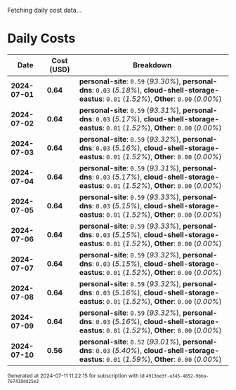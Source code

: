 Fetching daily cost data...
# Daily Costs

| Date | Cost (USD) | Breakdown |
|------|----------------|-----------|
| **2024-07-01** | **0.64** | **personal-site**: `0.59` (_93.30%_), **personal-dns**: `0.03` (_5.18%_), **cloud-shell-storage-eastus**: `0.01` (_1.52%_), **Other**: `0.00` (_0.00%_) |
| **2024-07-02** | **0.64** | **personal-site**: `0.59` (_93.31%_), **personal-dns**: `0.03` (_5.17%_), **cloud-shell-storage-eastus**: `0.01` (_1.52%_), **Other**: `0.00` (_0.00%_) |
| **2024-07-03** | **0.64** | **personal-site**: `0.59` (_93.32%_), **personal-dns**: `0.03` (_5.16%_), **cloud-shell-storage-eastus**: `0.01` (_1.52%_), **Other**: `0.00` (_0.00%_) |
| **2024-07-04** | **0.64** | **personal-site**: `0.59` (_93.31%_), **personal-dns**: `0.03` (_5.17%_), **cloud-shell-storage-eastus**: `0.01` (_1.52%_), **Other**: `0.00` (_0.00%_) |
| **2024-07-05** | **0.64** | **personal-site**: `0.59` (_93.33%_), **personal-dns**: `0.03` (_5.15%_), **cloud-shell-storage-eastus**: `0.01` (_1.52%_), **Other**: `0.00` (_0.00%_) |
| **2024-07-06** | **0.64** | **personal-site**: `0.59` (_93.33%_), **personal-dns**: `0.03` (_5.15%_), **cloud-shell-storage-eastus**: `0.01` (_1.52%_), **Other**: `0.00` (_0.00%_) |
| **2024-07-07** | **0.64** | **personal-site**: `0.59` (_93.32%_), **personal-dns**: `0.03` (_5.15%_), **cloud-shell-storage-eastus**: `0.01` (_1.52%_), **Other**: `0.00` (_0.00%_) |
| **2024-07-08** | **0.64** | **personal-site**: `0.59` (_93.32%_), **personal-dns**: `0.03` (_5.16%_), **cloud-shell-storage-eastus**: `0.01` (_1.52%_), **Other**: `0.00` (_0.00%_) |
| **2024-07-09** | **0.64** | **personal-site**: `0.59` (_93.32%_), **personal-dns**: `0.03` (_5.16%_), **cloud-shell-storage-eastus**: `0.01` (_1.52%_), **Other**: `0.00` (_0.00%_) |
| **2024-07-10** | **0.56** | **personal-site**: `0.52` (_93.01%_), **personal-dns**: `0.03` (_5.40%_), **cloud-shell-storage-eastus**: `0.01` (_1.59%_), **Other**: `0.00` (_0.00%_) |


<sup>Generated at 2024-07-11 11:22:15 for subscription with id `4913be3f-a345-4652-9bba-767418dd25e3`</sup>
